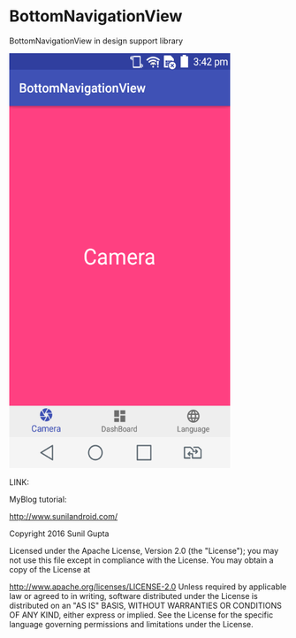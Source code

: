 # BottomNavigationView
BottomNavigationView in design support library

<img src="https://github.com/sunil676/BottomNavigationView/blob/master/Screenshot_2016-11-14-15-42-44.png" width="400" height="750"/>

LINK:

MyBlog tutorial:

http://www.sunilandroid.com/

Copyright 2016 Sunil Gupta

Licensed under the Apache License, Version 2.0 (the "License"); you may not use this file except in compliance with the License. You may obtain a copy of the License at

http://www.apache.org/licenses/LICENSE-2.0 Unless required by applicable law or agreed to in writing, software distributed under the License is distributed on an "AS IS" BASIS, WITHOUT WARRANTIES OR CONDITIONS OF ANY KIND, either express or implied. See the License for the specific language governing permissions and limitations under the License.

